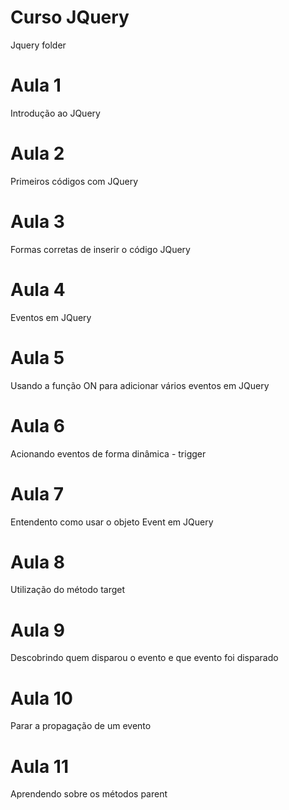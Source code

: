 # Curso JQuery
 Jquery folder
 
# Aula 1
Introdução ao JQuery

# Aula 2
Primeiros códigos com JQuery

# Aula 3
Formas corretas de inserir o código JQuery

# Aula 4
Eventos em JQuery

# Aula 5
Usando a função ON para adicionar vários eventos em JQuery

# Aula 6
Acionando eventos de forma dinâmica - trigger

# Aula 7
Entendento como usar o objeto Event em JQuery

# Aula 8
Utilização do método target

# Aula 9
Descobrindo quem disparou o evento e que evento foi disparado

# Aula 10
Parar a propagação de um evento

# Aula 11
Aprendendo sobre os métodos parent


